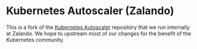 # Kubernetes Autoscaler (Zalando)

This is a fork of the [Kubernetes Autoscaler] repository that we run internally at Zalando. We hope to upstream
most of our changes for the benefit of the Kubernetes community.

[Kubernetes Autoscaler]: https://github.com/kubernetes/autoscaler
